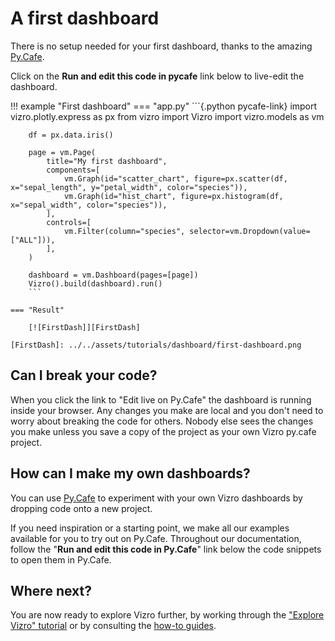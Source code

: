 # A first dashboard

There is no setup needed for your first dashboard, thanks to the amazing [Py.Cafe](https://py.cafe/).

Click on the **Run and edit this code in pycafe** link below to live-edit the dashboard.

!!! example "First dashboard"
    === "app.py"
        ```{.python pycafe-link}
        import vizro.plotly.express as px
        from vizro import Vizro
        import vizro.models as vm

        df = px.data.iris()

        page = vm.Page(
            title="My first dashboard",
            components=[
                vm.Graph(id="scatter_chart", figure=px.scatter(df, x="sepal_length", y="petal_width", color="species")),
                vm.Graph(id="hist_chart", figure=px.histogram(df, x="sepal_width", color="species")),
            ],
            controls=[
                vm.Filter(column="species", selector=vm.Dropdown(value=["ALL"])),
            ],
        )

        dashboard = vm.Dashboard(pages=[page])
        Vizro().build(dashboard).run()
        ```

    === "Result"

        [![FirstDash]][FirstDash]

    [FirstDash]: ../../assets/tutorials/dashboard/first-dashboard.png

<!-- vale off -->
## Can I break your code?
<!-- vale on -->
When you click the link to "Edit live on Py.Cafe" the dashboard is running inside your browser. Any changes you make are local and you don't need to worry about breaking the code for others. Nobody else sees the changes you make unless you save a copy of the project as your own Vizro py.cafe project.

<!-- vale off -->
## How can I make my own dashboards?
<!-- vale on -->
You can use [Py.Cafe](https://py.cafe/snippet/vizro/v1) to experiment with your own Vizro dashboards by dropping code onto a new project.

If you need inspiration or a starting point, we make all our examples available for you to try out on Py.Cafe. Throughout our documentation, follow the "**Run and edit this code in Py.Cafe**" link below the code snippets to open them in Py.Cafe.

## Where next?
You are now ready to explore Vizro further, by working through the ["Explore Vizro" tutorial](explore-components.md) or by consulting the [how-to guides](../user-guides/dashboard.md).
